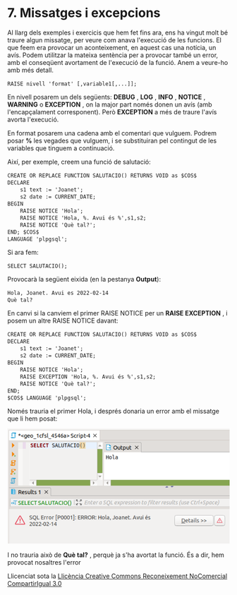 # 7. Missatges i excepcions

Al llarg dels exemples i exercicis que hem fet fins ara, ens ha vingut molt bé
traure algun missatge, per veure com anava l'execució de les funcions. El que
feem era provocar un aconteixement, en aquest cas una notícia, un avís. Podem
utilitzar la mateixa sentència per a provocar també un error, amb el
conseqüent avortament de l'execució de la funció. Anem a veure-ho amb més
detall.

    RAISE nivell 'format' [,variable1[,...]];

En nivell posarem un dels següents: **DEBUG** , **LOG** , **INFO** ,
**NOTICE** , **WARNING** o **EXCEPTION** , on la major part només donen un
avís (amb l'encapçalament corresponent). Però **EXCEPTION** a més de traure
l'avís avorta l'execució.

En format posarem una cadena amb el comentari que vulguem. Podrem posar **%**
les vegades que vulguem, i se substituiran pel contingut de les variables que
tinguem a continuació.

Així, per exemple, creem una funció de salutació:

    
    
    CREATE OR REPLACE FUNCTION SALUTACIO() RETURNS VOID as $COS$
    DECLARE
        s1 text := 'Joanet';
        s2 date := CURRENT_DATE;
    BEGIN
        RAISE NOTICE 'Hola';
        RAISE NOTICE 'Hola, %. Avui és %',s1,s2;
        RAISE NOTICE 'Què tal?';
    END; $COS$
    LANGUAGE 'plpgsql';

Si ara fem:
    
    
    SELECT SALUTACIO();

Provocarà la següent eixida (en la pestanya **Output**):

    Hola, Joanet. Avui es 2022-02-14  
    Què tal?

En canvi si la canviem el primer RAISE NOTICE per un **RAISE EXCEPTION** , i
posem un altre RAISE NOTICE davant:

    
    
    CREATE OR REPLACE FUNCTION SALUTACIO() RETURNS VOID as $COS$
    DECLARE
        s1 text := 'Joanet';
        s2 date := CURRENT_DATE;
    BEGIN
        RAISE NOTICE 'Hola';
        RAISE EXCEPTION 'Hola, %. Avui és %',s1,s2;
        RAISE NOTICE 'Què tal?';
    END;
    $COS$ LANGUAGE 'plpgsql';

Només trauria el primer Hola, i després donaria un error amb el missatge que
li hem posat:

![](T7_5_3.png)

I no trauria això de **Què tal?** , perquè ja s'ha avortat la funció. És a
dir, hem provocat nosaltres l'error



Llicenciat sota la  [Llicència Creative Commons Reconeixement NoComercial
CompartirIgual 3.0](http://creativecommons.org/licenses/by-nc-sa/3.0/)


